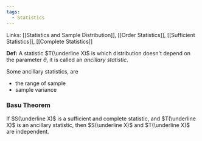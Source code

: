 ```yaml
---
tags:
  - Statistics
---
```

Links: [[Statistics and Sample Distribution]], [[Order Statistics]], [[Sufficient Statistics]], [[Complete Statistics]]

**Def:** A statistic $T(\underline X)$ is which distribution doesn't depend on the parameter $\theta$, it is called an *ancillary statistic.* 

Some ancillary statistics, are
- the range of sample
- sample variance
### Basu Theorem
If $S(\underline X)$ is a sufficient and complete statistic, and $T(\underline X)$ is an ancillary statistic, then $S(\underline X)$ and $T(\underline X)$ are independent. 
